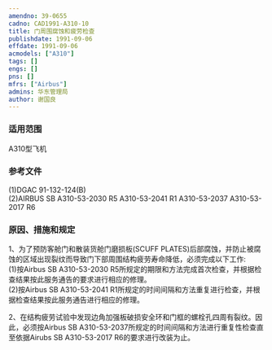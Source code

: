 ```yaml
---
amendno: 39-0655  
cadno: CAD1991-A310-10  
title: 门周围腐蚀和疲劳检查  
publishdate: 1991-09-06  
effdate: 1991-09-06  
acmodels: ["A310"]  
tags: []  
engs: []  
pns: []  
mfrs: ["Airbus"]  
admins: 华东管理局  
author: 谢国良  
---
```

  
### 适用范围  
A310型飞机  
  
<!--more-->  
### 参考文件  
  (1)DGAC 91-132-124(B)  
(2)AIRBUS SB A310-53-2030  R5 A310-53-2041 R1 A310-53-2037 A310-53-2017 R6  
  
### 原因、措施和规定  

  1、为了预防客舱门和散装货舱门磨损板(SCUFF PLATES)后部腐蚀，并防止被腐蚀的区域出现裂纹而导致门下部周围结构疲劳寿命降低，必须完成以下工作:  
  (1)按Airbus SB A310-53-2030 R5所规定的期限和方法完成首次检查，并根据检查结果按此服务通告的要求进行相应的修理。  
  (2)按Airbus SB A310-53-2041 R1所规定的时间间隔和方法重复进行检查，并根据检查结果按此服务通告进行相应的修理。  
  
  2、在结构疲劳试验中发现边角加强板破损安全环和门框的螺栓孔四周有裂纹。因此，必须按Airbus SB A310-53-2037所规定的时间间隔和方法进行重复性检查直至依据Airubs SB A310-53-2017 R6的要求进行改装为止。  
  
